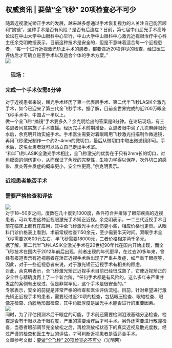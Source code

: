 ## 权威资讯 | 要做“全飞秒” 20项检查必不可少  
随着近视激光矫正手术的发展，越来越多想通过手术恢复视力的人关注自己能否顺利“摘镜”，这种手术是否有风险？是否有后遗症？日前，第七届中山屈光手术高峰论坛在中山大学中山眼科中心举行，中山大学中山眼科中心激光近视眼治疗中心科主任余克明教授表示，目前这种技术是安全的，但是不意味着适合每一个近视患者，“每一个进行近视激光矫正手术的患者，都要做近20项详尽的检查，经过医生评估后才可确立是否手术以及适合个体的手术方案。”  
![](http://cdncms.v-keep.cn/wp-content/uploads/2019/12/1462763552-93662-1024x576.jpg)  
### 　现场：  
### 完成一个手术仅需8分钟  
对于近视患者来说，屈光手术经历了第一代表层手术、第二代半飞秒LASIK全激光手术，如今已迎来了第三代全飞秒手术。据了解，目前全世界完成的近200万眼全飞秒手术中，中国占一半以上。  
做一个全飞秒“摘镜”手术要多久？余克明给出的答案是8分钟。在论坛现场，有三名患者同意实施了手术直播。经历完手术前期准备，女患者眼中滴了几次麻醉眼药水后，余克明开始实施手术。手术医生需要对着眼睛用飞秒激光扫描制作微透镜，再用飞秒激光制作一个约2~4mm的微切口，最后从微切口中取出微透镜即可。手术后，这名女患者就可以站立自己走出手术室。  
“和半飞秒LASIK全激光手术相比，全飞秒激光的优势在于只有2mm长的切口，对角膜面的创伤更小，从而保证了角膜的完整性，生物力学得以保存，次外切口的感染、发炎等并发症的概率更小，安全性更高。”余克明表示。  
### 近视患者能否手术  
### 需要严格检查和评估  
![](http://cdncms.v-keep.cn/wp-content/uploads/2019/12/timg-26.gif)  
对于18~50岁之间，度数在几十度到1000度，条件符合并排除了眼部疾病的近视患者，可以考虑这种近视眼激光手术矫正近视。余克明表示，一二三代近视手术目前在临床上都有在应用，其中全飞秒激光手术创伤更小些，相应价格也更贵。从眼科门诊价格表上看到，术前常规检查1150余元，至少需要半天时间。双眼手术全飞秒需要20800元左右，半飞秒需要18000元，二者价格相差两千多元。  
据了解，第二代半飞秒LASIK全激光手术在20世纪90年代在国内开始出现，而全飞秒技术在国内于2012年前后出现，前者出现的年代更早，在过去20多年来，曾经有报道表示有近视患者在矫正近视手术后出现了严重并发症，如严重干眼症等，因此，对于一些近视患者来说，对于激光矫正近视手术有相关的顾虑。  
对此，余克明表示，全飞秒激光矫正近视手术目前已经很成熟了，它使近视矫正的安全性与精确度再上了一个新台阶，“任何手术都是有风险的，这么多年来严重并发症的案例有出现过，但是非常罕见，这个手术是很安全的。”  
专家表示，安全的前提是非常严格的检查和医生评估流程。目前，针对希望进行激光矫正近视手术的患者，需要经过近20项的检查，包括眼压检查、眼轴检查、眼像差检查、角膜地形图检查，其中角膜厚度是屈光手术能否进行的重要因素。  
![](http://cdncms.v-keep.cn/wp-content/uploads/2019/12/erw.jpg)  
同时，为了评估预测术后干眼症的可能，手术前还需要检测泪液基础分泌检查，检查是否有干眼以及干眼程度，严重的需要治疗后才可手术。另外还需要进行散瞳检查，当患者眼部调节完全放松之后，再检测放松状态下的真实近视及散光度数。经过严谨的检查和医生专业的评估，才可判断近视患者是否适合手术。  
文章参考文献：<a href="https://yangsheng.gmw.cn/2019-12/20/content_33416713.htm">要做“全飞秒” 20项检查必不可少</a>（光明网）  

